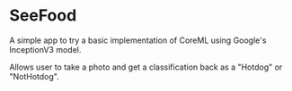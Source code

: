 # SeeFood

A simple app to try a basic implementation of CoreML using Google's InceptionV3 model.

Allows user to take a photo and get a classification back as a "Hotdog" or "NotHotdog".
